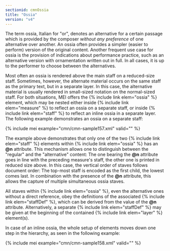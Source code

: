 ```yaml
---
sectionid: cmnOssia
title: "Ossia"
version: "v4"
---
```


The term ossia, Italian for "or", denotes an alternative for a certain passage which is provided by the composer *without any preference* of one alternative over another. An ossia often provides a simpler (easier to perform) version of the original content. Another frequent use case for ossia is the provision of indications about performance practice, such as an alternative version with ornamentation written out in full. In all cases, it is up to the performer to choose between the alternatives.

Most often an ossia is rendered above the main staff on a reduced-size staff. Sometimes, however, the alternate material occurs on the same staff as the primary text, but in a separate layer. In this case, the alternative material is usually rendered in small-sized notation on the normal-sized staff. For both situations, MEI offers the {% include link elem="ossia" %} element, which may be nested either inside {% include link elem="measure" %} to reflect an ossia on a separate staff, or inside {% include link elem="staff" %} to reflect an inline ossia in a separate layer. The following example demonstrates an ossia on a separate staff:

{% include mei example="cmn/cmn-sample157.xml" valid="" %}

The example above demonstrates that only one of the two {% include link elem="staff" %} elements within {% include link elem="ossia" %} has an **@n** attribute. This mechanism allows one to distinguish between the "regular" and the "alternative" content: The one bearing the **@n** attribute goes in line with the preceding measure's staff, the other one is printed in reduced size above. In this case, the vertical order of staves follows document order: The top-most staff is encoded as the first child, the lowest comes last. In combination with the presence of the **@n** attribute, this allows the capture of multiple simultaneous ossia staves.

All staves within {% include link elem="ossia" %}, even the alternative ones without a direct reference, obey the definitions of the associated {% include link elem="staffDef" %}, which can be derived from the value of the **@n** attribute. Alternatively, a separate {% include link elem="staffDef" %} may be given at the beginning of the contained {% include link elem="layer" %} element(s).

In case of an inline ossia, the whole setup of elements moves down one step in the hierarchy, as seen in the following example:

{% include mei example="cmn/cmn-sample158.xml" valid="" %}
